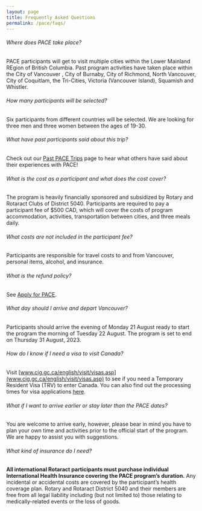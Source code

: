 ```yaml
---
layout: page
title: Frequently Asked Questions
permalink: /pace/faqs/
---
```


###### Where does PACE take place?
PACE participants will get to visit multiple cities within the Lower Mainland REgion of British Columbia. Past program activities have taken place within the City of Vancouver , City of Burnaby, City of Richmond, North Vancouver, City of Coquitlam, the Tri-Cities, Victoria (Vancouver Island), Squamish and Whistler. 


###### How many participants will be selected?

Six participants from different countries will be selected. We are looking for three men and three women between the ages of 19-30.

###### What have past participants said about this trip?

Check out our [Past PACE Trips](/pace/past-participants/) page to hear what others have said about their experiences with PACE!

###### What is the cost as a participant and what does the cost cover?

The program is heavily financially sponsored and subsidized by Rotary and Rotaract Clubs of District 5040. Participants are required to pay a participant fee of $500 CAD, which will cover the costs of program accommodation, activities, transportation between cities, and three meals daily.

###### What costs are not included in the participant fee?

Participants are responsible for travel costs to and from Vancouver, personal items, alcohol, and insurance.

###### What is the refund policy?

See [Apply for PACE](/pace/apply/).

###### What day should I arrive and depart Vancouver?

Participants should arrive the evening of Monday 21 August ready to start the program the morning of Tuesday 22 August. The program is set to end on Thursday 31 August, 2023. 

###### How do I know if I need a visa to visit Canada?

Visit [www.cig.gc.ca/english/visit/visas.asp](www.cig.gc.ca/english/visit/visas.asp) to see if you need a Temporary Resident Visa (TRV) to enter Canada. You can also find out the processing times for visa applications [here](http://www.cic.gc.ca/english/information/times/temp/visitors.asp).

###### What if I want to arrive earlier or stay later than the PACE dates?

You are welcome to arrive early, however, please bear in mind you have to plan your own time and activities prior to the official start of the program. We are happy to assist you with suggestions.

###### What kind of insurance do I need?

**All international Rotaract participants must purchase individual International Health Insurance covering the PACE program’s duration.** Any incidental or accidental costs are covered by the participant’s health coverage plan. Rotary and Rotaract District 5040 and their members are free from all legal liability including (but not limited to) those relating to medically-related events or the loss of goods.

